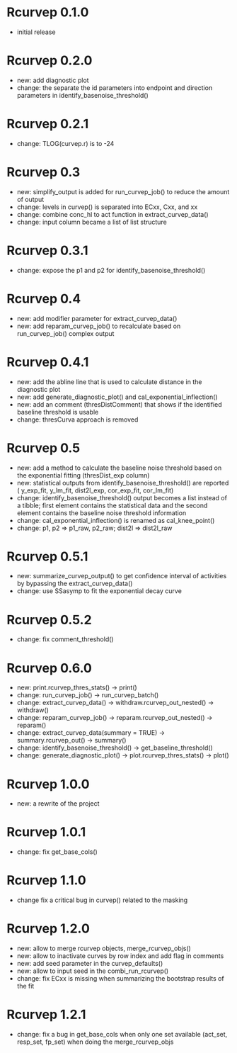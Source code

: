 # Rcurvep 0.1.0

* initial release

# Rcurvep 0.2.0

* new: add diagnostic plot
* change: the separate the id parameters into endpoint and direction parameters in identify_basenoise_threshold()

# Rcurvep 0.2.1

* change: TLOG(curvep.r) is to -24

# Rcurvep 0.3

* new: simplify_output is added for run_curvep_job() to reduce the amount of output
* change: levels in curvep() is separated into ECxx, Cxx, and xx
* change: combine conc_hl to act function in extract_curvep_data()
* change: input column became a list of list structure

# Rcurvep 0.3.1

* change: expose the p1 and p2 for identify_basenoise_threshold()

# Rcurvep 0.4
* new: add modifier parameter for extract_curvep_data()
* new: add reparam_curvep_job() to recalculate based on run_curvep_job() complex output

# Rcurvep 0.4.1
* new: add the abline line that is used to calculate distance in the diagnostic plot
* new: add generate_diagnostic_plot() and cal_exponential_inflection()
* new: add an comment (thresDistComment) that shows if the identified baseline threshold is usable
* change: thresCurva approach is removed

# Rcurvep 0.5
* new: add a method to calculate the baseline noise threshold based on the exponential fitting (thresDist_exp column)
* new: statistical outputs from identify_basenoise_threshold() are reported ( y_exp_fit, y_lm_fit, dist2l_exp, cor_exp_fit, cor_lm_fit)
* change: identify_basenoise_threshold() output becomes a list instead of a tibble; first element contains the statistical data and the second element contains the baseline noise threshold information
* change: cal_exponential_inflection() is renamed as cal_knee_point()
* change: p1, p2 => p1_raw, p2_raw; dist2l => dist2l_raw

# Rcurvep 0.5.1
* new: summarize_curvep_output() to get confidence interval of activities by bypassing the extract_curvep_data()
* change: use SSasymp to fit the exponential decay curve

# Rcurvep 0.5.2
* change: fix comment_threshold()

# Rcurvep 0.6.0
* new: print.rcurvep_thres_stats() -> print()
* change: run_curvep_job() -> run_curvep_batch()
* change: extract_curvep_data() -> withdraw.rcurvep_out_nested() -> withdraw()
* change: reparam_curvep_job() -> reparam.rcurvep_out_nested() -> reparam()
* change: extract_curvep_data(summary = TRUE) -> summary.rcurvep_out() -> summary()
* change: identify_basenoise_threshold() -> get_baseline_threshold()
* change: generate_diagnostic_plot() -> plot.rcurvep_thres_stats() -> plot()

# Rcurvep 1.0.0
* new: a rewrite of the project

# Rcurvep 1.0.1
* change: fix get_base_cols()

# Rcurvep 1.1.0
* change fix a critical bug in curvep() related to the masking

# Rcurvep 1.2.0
* new: allow to merge rcurvep objects, merge_rcurvep_objs()
* new: allow to inactivate curves by row index and add flag in comments
* new: add seed parameter in the curvep_defaults()
* new: allow to input seed in the combi_run_rcurvep()
* change: fix ECxx is missing when summarizing the bootstrap results of the fit

# Rcurvep 1.2.1
* change: fix a bug in get_base_cols when only one set available (act_set, resp_set, fp_set) when doing the merge_rcurvep_objs



